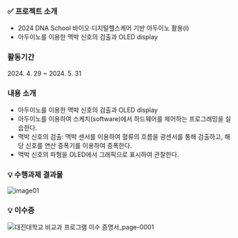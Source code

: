 ###  ✅ 프로젝트 소개
- 2024 DNA School 바이오·디지털헬스케어 기반 아두이노 활용(I)
- 아두이노를 이용한 맥박 신호의 검출과 OLED display

### 활동기간
<p>2024. 4. 29 ~ 2024. 5. 31</p>

### 내용 소개
- 아두이노를 이용한 맥박 신호의 검출과 OLED display
- 아두이노를 이용하여 스케치(software)에서 하드웨어를 제어하는 프로그래밍을 실습한다.
- 맥박 신호의 검출: 맥박 센서를 이용하여 혈류의 흐름을 광센서를 통해 검출하고, 해당 신호를 연산 증폭기를 이용하여 증폭한다.
- 맥박 신호의 파형을 OLED에서 그래픽으로 표시하여 관찰한다.

### 💡 수행과제 결과물
![image01](https://github.com/user-attachments/assets/fec6a67b-0e47-4a05-8a9c-10345daf0900)

### 💡 이수증
![대진대학교 비교과 프로그램 이수 증명서_page-0001](https://github.com/user-attachments/assets/9a656504-46e5-4b5b-87ca-df29cd512215)
